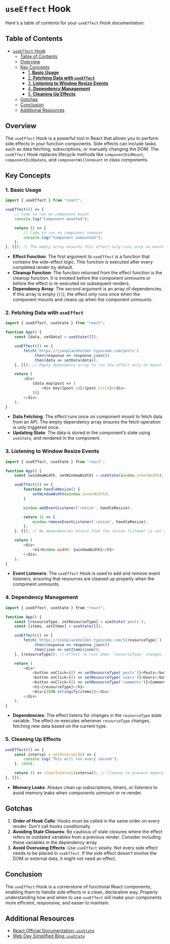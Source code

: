 # `useEffect` Hook

Here's a table of contents for your `useEffect` Hook documentation:

## Table of Contents

- [`useEffect` Hook](#useeffect-hook)
  - [Table of Contents](#table-of-contents)
  - [Overview](#overview)
  - [Key Concepts](#key-concepts)
    - [1. **Basic Usage**](#1-basic-usage)
    - [2. **Fetching Data with `useEffect`**](#2-fetching-data-with-useeffect)
    - [3. **Listening to Window Resize Events**](#3-listening-to-window-resize-events)
    - [4. **Dependency Management**](#4-dependency-management)
    - [5. **Cleaning Up Effects**](#5-cleaning-up-effects)
  - [Gotchas](#gotchas)
  - [Conclusion](#conclusion)
  - [Additional Resources](#additional-resources)

## Overview

The `useEffect` Hook is a powerful tool in React that allows you to perform side effects in your function components. Side effects can include tasks such as data fetching, subscriptions, or manually changing the DOM. The `useEffect` Hook replaces lifecycle methods like `componentDidMount`, `componentDidUpdate`, and `componentWillUnmount` in class components.

## Key Concepts

### 1. **Basic Usage**

```javascript
import { useEffect } from "react";

useEffect(() => {
    // Code to run on component mount
    console.log("Component mounted");

    return () => {
        // Code to run on component unmount
        console.log("Component unmounted");
    };
}, []); // The empty array ensures this effect only runs once on mount and unmount
```

- **Effect Function**: The first argument to `useEffect` is a function that contains the side-effect logic. This function is executed after every completed render by default.
- **Cleanup Function**: The function returned from the effect function is the cleanup function. It is invoked before the component unmounts or before the effect is re-executed on subsequent renders.
- **Dependency Array**: The second argument is an array of dependencies. If this array is empty (`[]`), the effect only runs once when the component mounts and cleans up when the component unmounts.

### 2. **Fetching Data with `useEffect`**

```javascript
import { useEffect, useState } from "react";

function App() {
    const [data, setData] = useState([]);

    useEffect(() => {
        fetch('https://jsonplaceholder.typicode.com/posts')
            .then(response => response.json())
            .then(data => setData(data));
    }, []); // Empty dependency array to run the effect only on mount

    return (
        <div>
            {data.map(post => (
                <div key={post.id}>{post.title}</div>
            ))}
        </div>
    );
}
```

- **Data Fetching**: The effect runs once on component mount to fetch data from an API. The empty dependency array ensures the fetch operation is only triggered once.
- **Updating State**: The data is stored in the component’s state using `useState`, and rendered in the component.

### 3. **Listening to Window Resize Events**

```javascript
import { useEffect, useState } from "react";

function App() {
    const [windowWidth, setWindowWidth] = useState(window.innerWidth);

    useEffect(() => {
        function handleResize() {
            setWindowWidth(window.innerWidth);
        }

        window.addEventListener('resize', handleResize);

        return () => {
            window.removeEventListener('resize', handleResize);
        };
    }, []); // No dependencies ensure that the resize listener is set up only once

    return (
        <div>
            <h1>Window width: {windowWidth}</h1>
        </div>
    );
}
```

- **Event Listeners**: The `useEffect` Hook is used to add and remove event listeners, ensuring that resources are cleaned up properly when the component unmounts.

### 4. **Dependency Management**

```javascript
import { useEffect, useState } from "react";

function App() {
    const [resourceType, setResourceType] = useState('posts');
    const [items, setItems] = useState([]);

    useEffect(() => {
        fetch(`https://jsonplaceholder.typicode.com/${resourceType}`)
            .then(response => response.json())
            .then(json => setItems(json));
    }, [resourceType]); // Effect re-runs when `resourceType` changes

    return (
        <div>
            <button onClick={() => setResourceType('posts')}>Posts</button>
            <button onClick={() => setResourceType('users')}>Users</button>
            <button onClick={() => setResourceType('comments')}>Comments</button>
            <h1>{resourceType}</h1>
            <div>{JSON.stringify(items)}</div>
        </div>
    );
}
```

- **Dependencies**: The effect listens for changes in the `resourceType` state variable. The effect re-executes whenever `resourceType` changes, fetching new data based on the current type.

### 5. **Cleaning Up Effects**

```javascript
useEffect(() => {
    const interval = setInterval(() => {
        console.log('This will run every second');
    }, 1000);

    return () => clearInterval(interval); // Cleanup to prevent memory leaks
}, []);
```

- **Memory Leaks**: Always clean up subscriptions, timers, or listeners to avoid memory leaks when components unmount or re-render.

## Gotchas

1. **Order of Hook Calls**: Hooks must be called in the same order on every render. Don’t call hooks conditionally.
2. **Avoiding Stale Closures**: Be cautious of stale closures where the effect refers to outdated variables from a previous render. Consider including these variables in the dependency array.
3. **Avoid Overusing Effects**: Use `useEffect` wisely. Not every side effect needs to be placed in `useEffect`. If the side effect doesn’t involve the DOM or external data, it might not need an effect.

## Conclusion

The `useEffect` Hook is a cornerstone of functional React components, enabling them to handle side effects in a clean, declarative way. Properly understanding how and when to use `useEffect` will make your components more efficient, responsive, and easier to maintain.

## Additional Resources

- [React Official Documentation: `useState`](https://react.dev/reference/react/useEffect)
- [Web Dev Simplified Blog: `useState`](https://blog.webdevsimplified.com/2020-04/use-effect/)
